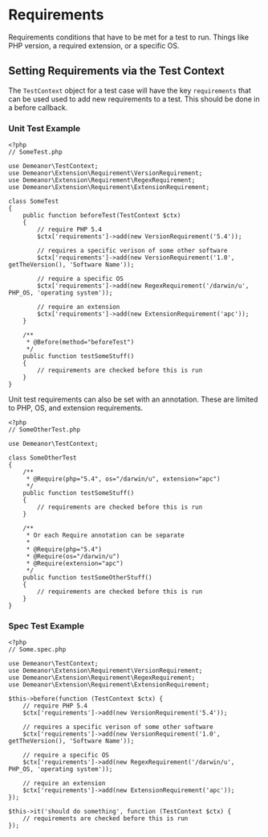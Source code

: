 # Requirements

Requirements conditions that have to be met for a test to run. Things like PHP
version, a required extension, or a specific OS.

## Setting Requirements via the Test Context

The `TestContext` object for a test case will have the key `requirements` that
can be used used to add new requirements to a test. This should be done in a
before callback.

### Unit Test Example

    <?php
    // SomeTest.php

    use Demeanor\TestContext;
    use Demeanor\Extension\Requirement\VersionRequirement;
    use Demeanor\Extension\Requirement\RegexRequirement;
    use Demeanor\Extension\Requirement\ExtensionRequirement;

    class SomeTest
    {
        public function beforeTest(TestContext $ctx)
        {
            // require PHP 5.4
            $ctx['requirements']->add(new VersionRequirement('5.4'));

            // requires a specific verison of some other software
            $ctx['requirements']->add(new VersionRequirement('1.0', getTheVersion(), 'Software Name'));

            // require a specific OS
            $ctx['requirements']->add(new RegexRequirement('/darwin/u', PHP_OS, 'operating system'));

            // require an extension
            $ctx['requirements']->add(new ExtensionRequirement('apc'));
        }

        /**
         * @Before(method="beforeTest")
         */
        public function testSomeStuff()
        {
            // requirements are checked before this is run
        }
    }

Unit test requirements can also be set with an annotation. These are limited to
PHP, OS, and extension requirements.

    <?php
    // SomeOtherTest.php

    use Demeanor\TestContext;

    class SomeOtherTest
    {
        /**
         * @Require(php="5.4", os="/darwin/u", extension="apc")
         */
        public function testSomeStuff()
        {
            // requirements are checked before this is run
        }

        /**
         * Or each Require annotation can be separate
         *
         * @Require(php="5.4")
         * @Require(os="/darwin/u")
         * @Require(extension="apc")
         */
        public function testSomeOtherStuff()
        {
            // requirements are checked before this is run
        }
    }

### Spec Test Example

    <?php
    // Some.spec.php

    use Demeanor\TestContext;
    use Demeanor\Extension\Requirement\VersionRequirement;
    use Demeanor\Extension\Requirement\RegexRequirement;
    use Demeanor\Extension\Requirement\ExtensionRequirement;

    $this->before(function (TestContext $ctx) {
        // require PHP 5.4
        $ctx['requirements']->add(new VersionRequirement('5.4'));

        // requires a specific verison of some other software
        $ctx['requirements']->add(new VersionRequirement('1.0', getTheVersion(), 'Software Name'));

        // require a specific OS
        $ctx['requirements']->add(new RegexRequirement('/darwin/u', PHP_OS, 'operating system'));

        // require an extension
        $ctx['requirements']->add(new ExtensionRequirement('apc'));
    });

    $this->it('should do something', function (TestContext $ctx) {
        // requirements are checked before this is run
    });
